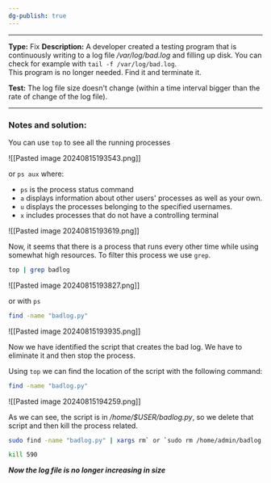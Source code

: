 ```yaml
---
dg-publish: true
---
```

---
**Type:** Fix
**Description:** A developer created a testing program that is continuously writing to a log file _/var/log/bad.log_ and filling up disk. You can check for example with `tail -f /var/log/bad.log`.  
This program is no longer needed. Find it and terminate it.

**Test:** The log file size doesn't change (within a time interval bigger than the rate of change of the log file).

---
### Notes and solution:
You can use `top` to see all the running processes

![[Pasted image 20240815193543.png]]

or `ps aux` where:
- `ps` is the process status command
- `a` displays information about other users' processes as well as your own.
- `u` displays the processes belonging to the specified usernames.
- `x` includes processes that do not have a controlling terminal

![[Pasted image 20240815193619.png]]


Now, it seems that there is a process that runs every other time while using somewhat high resources. To filter this process we use `grep`.

```bash
top | grep badlog
```
![[Pasted image 20240815193827.png]]

or with `ps`

```bash
find -name "badlog.py"
```
![[Pasted image 20240815193935.png]]


Now we have identified the script that creates the bad log. We have to eliminate it and then stop the process.

Using `top` we can find the location of the script with the following command:

```bash
find -name "badlog.py"
```
![[Pasted image 20240815194259.png]]


As we can see, the script is in _/home/$USER/badlog.py_, so we delete that script and then kill the process related.

```bash
sudo find -name "badlog.py" | xargs rm` or `sudo rm /home/admin/badlog.py
```

```bash
kill 590
```

___Now the log file is no longer increasing in size___
